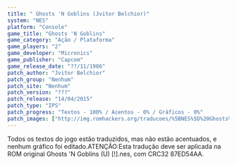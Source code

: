 ```yaml
---
title: " Ghosts 'N Goblins (Jvitor Belchior)"
system: "NES"
platform: "Console"
game_title: "Ghosts 'N Goblins"
game_category: "Ação / Plataforma"
game_players: "2"
game_developer: "Micronics"
game_publisher: "Capcom"
game_release_date: "??/11/1986"
patch_author: "Jvitor Belchior"
patch_group: "Nenhum"
patch_site: "Nenhum"
patch_version: "???"
patch_release: "14/04/2015"
patch_type: "IPS"
patch_progress: "Textos - 100% / Acentos - 0% / Gráficos - 0%"
patch_images: ["http://img.romhackers.org/traducoes/%5BNES%5D%20Ghosts%20'N%20Goblins%20-%20Jvitor%20Belchior%20-%201.png","http://img.romhackers.org/traducoes/%5BNES%5D%20Ghosts%20'N%20Goblins%20-%20Jvitor%20Belchior%20-%202.png","http://img.romhackers.org/traducoes/%5BNES%5D%20Ghosts%20'N%20Goblins%20-%20Jvitor%20Belchior%20-%203.png"]
---
```

Todos os textos do jogo estão traduzidos, mas não estão acentuados, e nenhum gráfico foi editado.ATENÇÃO:Esta tradução deve ser aplicada na ROM original Ghosts 'N Goblins (U) [!].nes, com CRC32 87ED54AA.